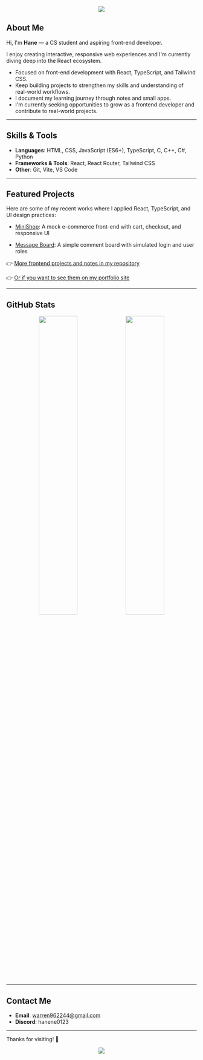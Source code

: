 
<p align="center">
  <img src="https://capsule-render.vercel.app/api?type=waving&color=0e1a40&height=180&section=header&text=hane96&fontColor=ffffff&fontSize=40&animation=fadeIn" />
</p>


## About Me

Hi, I'm **Hane** — a CS student and aspiring front-end developer.  

I enjoy creating interactive, responsive web experiences and I'm currently diving deep into the React ecosystem.

- Focused on front-end development with React, TypeScript, and Tailwind CSS.  
- Keep building projects to strengthen my skills and understanding of real-world workflows.  
- I document my learning journey through notes and small apps.  
- I'm currently seeking opportunities to grow as a frontend developer and contribute to real-world projects.


---

## Skills & Tools

- **Languages**: HTML, CSS, JavaScript (ES6+), TypeScript, C, C++, C#, Python
- **Frameworks & Tools**: React, React Router, Tailwind CSS
- **Other**: Git, Vite, VS Code

---

## Featured Projects

Here are some of my recent works where I applied React, TypeScript, and UI design practices:

- [MiniShop](https://github.com/hane96/frontend_related/tree/main/MiniShop): A mock e-commerce front-end with cart, checkout, and responsive UI  

- [Message Board](https://github.com/hane96/frontend_related/tree/main/message-board): A simple comment board with simulated login and user roles

👉 [More frontend projects and notes in my repository](https://github.com/hane96/frontend_related/tree/main)

👉 [Or if you want to see them on my portfolio site](https://hane96website.vercel.app/)

---

## GitHub Stats

<div align="center">
  <img src="https://github-readme-stats.vercel.app/api?username=hane96&show_icons=true&theme=tokyonight&hide_border=true" width="45%" />
  <img src="https://github-readme-stats.vercel.app/api/top-langs/?username=hane96&layout=compact&theme=tokyonight&hide_border=true" width="45%" />
</div>

---

## Contact Me

- **Email**: [warren962244@gmail.com](mailto:warren962244@gmail.com)  
- **Discord**: hanene0123

---
Thanks for visiting! 🌟


<p align="center">
  <img src="https://capsule-render.vercel.app/api?type=waving&color=0e1a40&height=120&section=footer"/>
</p>

